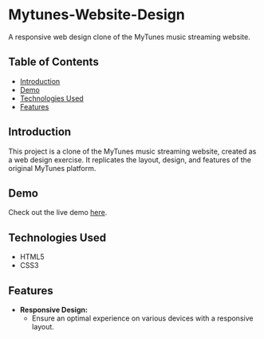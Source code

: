 # Mytunes-Website-Design

A responsive web design clone of the MyTunes music streaming website.

## Table of Contents
- [Introduction](#introduction)
- [Demo](#demo)
- [Technologies Used](#technologies-used)
- [Features](#features)

## Introduction

This project is a clone of the MyTunes music streaming website, created as a web design exercise. It replicates the layout, design, and features of the original MyTunes platform.

## Demo

Check out the live demo [here](https://classy-x.github.io/Mytunes-Website-Design.github.io/index.html).

## Technologies Used

- HTML5
- CSS3

## Features

- **Responsive Design:**
  - Ensure an optimal experience on various devices with a responsive layout.
